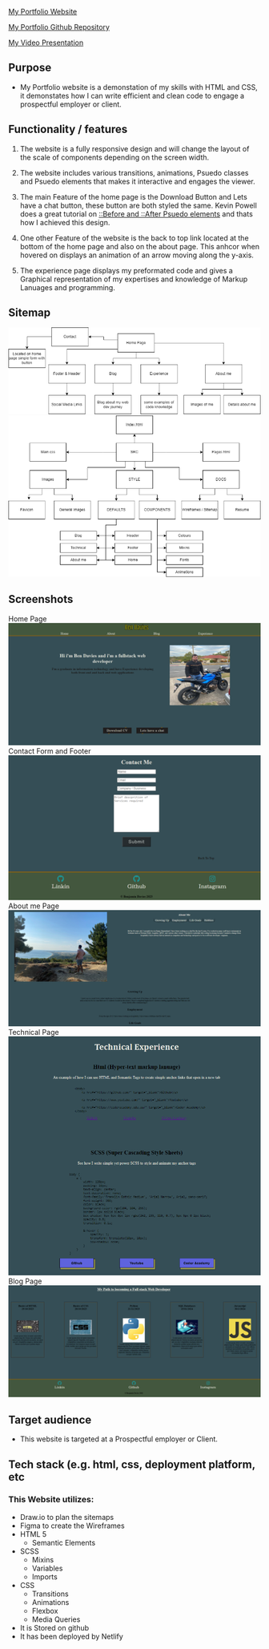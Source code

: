 [My Portfolio Website](https://bendaviescoder.netlify.app/)

[My Portfolio Github Repository](https://github.com/BenDavies1218/Portfolio_T1A2)

[My Video Presentation](https://vimeo.com/885099352?share=copy#t=0)

## Purpose <br>
- My Portfolio website is a demonstation of my skills with HTML and CSS, it demonstates how I can write efficient and clean code to engage a prospectful employer or client. 

## Functionality / features <br>
1. The website is a fully responsive design and will change the layout of the scale of components depending on the screen width.

2. The website includes various transitions, animations, Psuedo classes and Psuedo elements that makes it interactive and engages the viewer.

3. The main Feature of the home page is the Download Button and Lets have a chat button, these button are both styled the same. Kevin Powell does a great tutorial on [::Before and ::After Psuedo elements](https://www.youtube.com/watch?v=zGiirUiWslI) and thats how I achieved this design. 

4. One other Feature of the website is the back to top link located at the bottom of the home page and also on the about page. This anhcor when hovered on displays an animation of an arrow moving along the y-axis.

5. The experience page displays my preformated code and gives a Graphical representation of my expertises and knowledge of Markup Lanuages and programming. 

## Sitemap
![My Sitemap](./docs/Sitemap_plan.drawio.png)
![Code Plan](./docs/Sitemap_code.drawio.png)


## Screenshots
Home Page
![Home Page](./docs/homepage.png)
Contact Form and Footer
![Footer](./docs/Footer%20and%20Contact%20form.png)
About me Page
![About Me](./docs/About%20page.png)
Technical Page
![Technical Page](./docs/Technical%20page.png)
Blog Page
![Blog Page](./docs/blog%20page.png)



## Target audience
- This website is targeted at a Prospectful employer or Client. 

## Tech stack (e.g. html, css, deployment platform, etc
### This Website utilizes:
- Draw.io to plan the sitemaps 
- Figma to create the Wireframes
- HTML 5
  - Semantic Elements
- SCSS
  - Mixins
  - Variables
  - Imports
- CSS
  - Transitions
  - Animations
  - Flexbox
  - Media Queries
- It is Stored on github
- It has been deployed by Netlify 